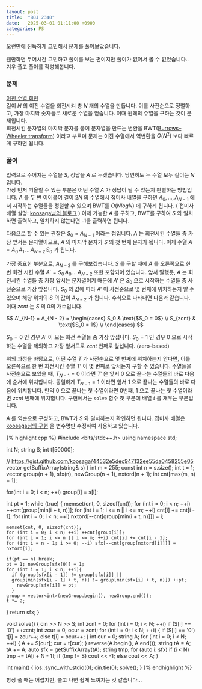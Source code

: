 ```yaml
---
layout: post
title:  "BOJ 2340"
date:   2025-03-01 01:11:00 +0900
categories: PS
---
```


오랜만에 진득하게 고민해서 문제를 풀어보았습니다.

웬만하면 두어시간 고민하고 풀이를 보는 편이지만 풀이가 없어서 볼 수 없었습니다..  
겨우 풀고 풀이를 작성해봅니다.

### 문제
[이진 수열 회전]  
길이 $N$ 의 이진 수열을 회전시켜 총 $N$ 개의 수열을 만듭니다. 이를 사전순으로 정렬하고, 가장 마지막 숫자들로 새로운 수열을 얻습니다. 이때 원래의 수열을 구하는 것이 문제입니다.  
회전시킨 문자열의 마지막 문자를 붙여 문자열을 만드는 변환을 BWT([Burrows–Wheeler transform]) 이라고 부르며 문제는 이진 수열에서 역변환을 $O(N^2)$ 보다 빠르게 구하면 됩니다.

### 풀이
입력으로 주어지는 수열을 $S$, 정답을 $A$ 로 두겠습니다. 당연히도 두 수열 모두 길이는 $N$ 입니다.  
가장 먼저 떠올릴 수 있는 부분은 어떤 수열 $A$ 가 정답이 될 수 있는지 판별하는 방법입니다. $A$ 를 두 번 이어붙여 길이 $2N$ 의 수열에서 접미사 배열을 구하면 $A_0, ..., A_{N - 1}$ 에서 시작하는 수열들을 정렬할 수 있으며 BWT를 $O(NlogN)$ 에 구하게 됩니다. ( 접미사 배열 설명: [koosaga님의 블로그] ) 이제 가능한 $A$ 를 구하고, BWT를 구하여 $S$ 와 일치하면 출력하고, 일치하지 않는다면 -1을 출력하면 됩니다.  

다음으로 할 수 있는 관찰은 $S_0 = A_{N - 1}$ 이라는 점입니다. $A$ 는 회전시킨 수열들 중 가장 앞서는 문자열이므로, $A$ 의 마지막 문자가 $S$ 의 첫 번째 문자가 됩니다. 이제 수열 $A = A_0\, A_1\, ...\, A_{N - 2}\, S_0$ 가 됩니다.  

가장 중요한 부분으로, $A_{N - 2}$ 를 구해보겠습니다. $S$ 를 구할 때에 $A$ 를 오른쪽으로 한 번 회전 시킨 수열 $A' = S_0\, A_0\, ... \, A_{N - 2}$ 또한 포함되어 있습니다. 앞서 말했듯, $A$ 는 회전시킨 수열들 중 가장 앞서는 문자열이기 때문에 $A'$ 은 $S_0$ 으로 시작하는  수열들 중 사전순으로 가장 앞섭니다. $S_0$ 의 값에 따라 $A'$ 이 사전순으로 몇 번째에 위치하는지 알 수 있으며 해당 위치의 $S$ 의 값이 $A_{N - 2}$ 가 됩니다. 수식으로 나타내면 다음과 같습니다. 이때 $zcnt$ 는 $S$ 의 0의 개수입니다.

$$ A'_{N-1} = A_{N - 2} = \begin{cases}
    S_0 & \text{$S_0 = 0$} \\
    S_{zcnt} & \text{$S_0 = 1$} \\
  \end{cases}
$$

$S_0 = 0$ 인 경우 $A'$ 이 모든 회전 수열들 중 가장 앞섭니다. $S_0 = 1$ 인 경우 $0$ 으로 시작하는 수열을 제외하고 가장 앞서므로 $zcnt$ 번째로 앞섭니다. (zero-based)  

위의 과정을 바탕으로, 어떤 수열 $T$ 가 사전순으로 몇 번째에 위치하는지 안다면, 이를 오른쪽으로 한 번 회전시킨 수열 $T'$ 이 몇 번째로 앞서는지 구할 수 있습니다. 수열들을 사전순으로 보았을 때, $T_{N-1}=0$ 이라면 $T'$ 은 앞서 $0$ 으로 끝나는 수열들의 바로 다음에 순서에 위치합니다. 동일하게 $T_{N-1}=1$ 이라면 앞서 $1$ 으로 끝나는 수열들의 바로 다음에 위치합니다. 만약 $0$ 으로 끝나는 첫 수열이라면 0번째, $1$ 으로 끝나는 첫 수열이라면 $zcnt$ 번째에 위치합니다. 구현에서는 `solve` 함수 첫 부분에 배열 $t$ 를 채우는 부분입니다.

$A$ 를 역순으로 구성하고, BWT가 $S$ 와 일치하는지 확인하면 됩니다. 접미사 배열은 [koosaga님의 구현] 을 변수명만 수정하여 사용하고 있습니다.

{% highlight cpp %}
#include <bits/stdc++.h>
using namespace std;

int N;
string S;
int t[50000];

// https://gist.github.com/koosaga/44532e5dec947132ee55da0458255e05
vector<int> getSuffixArray(string& s) {
  int m = 255;
  const int n = s.size();
  int t = 1;
  vector<int> group(n + 1), sfx(n), newGroup(n + 1), nxtord(n + 1);
  int cnt[max(m, n) + 1];
	
  for(int i = 0; i < n; ++i) group[i] = s[i];
	
  int pt = 1;
  while (true) {
    memset(cnt, 0, sizeof(cnt));
    for (int i = 0; i < n; ++i) ++cnt[group[min(i + t, n)]];
    for (int i = 1; i <= n || i <= m; ++i) cnt[i] += cnt[i - 1];
    for (int i = 0; i < n; ++i) nxtord[--cnt[group[min(i + t, n)]]] = i;

    memset(cnt, 0, sizeof(cnt));
    for (int i = 0; i < n; ++i) ++cnt[group[i]];
    for (int i = 1; i <= n || i <= m; ++i) cnt[i] += cnt[i - 1];
    for (int i = n - 1; i >= 0; --i) sfx[--cnt[group[nxtord[i]]]] = nxtord[i];

    if(pt == n) break;
    pt = 1; newGroup[sfx[0]] = 1;
    for (int i = 1; i < n; ++i){
      if (group[sfx[i - 1]] != group[sfx[i]] ||
	  group[min(sfx[i - 1] + t, n)] != group[min(sfx[i] + t, n)]) ++pt;
        newGroup[sfx[i]] = pt;
      }
    group = vector<int>(newGroup.begin(), newGroup.end());
    t *= 2;
  }
  return sfx;
}

void solve() {
  cin >> N >> S;
  int zcnt = 0;
  for (int i = 0; i < N; ++i) if (S[i] == '0') ++zcnt;
  int zcur = 0, ocur = zcnt;
  for (int i = 0; i < N; ++i) {
    if (S[i] == '0') t[i] = zcur++;
    else t[i] = ocur++;
  }
  int cur = 0;
  string A;
  for (int i = 0; i < N; ++i) {
    A += S[cur];
    cur = t[cur];
  }
  reverse(A.begin(), A.end());
  string tA = A; tA += A;
  auto sfx = getSuffixArray(tA);
  string tmp;
  for (auto i: sfx) if (i < N) tmp += tA[i + N - 1];
  if (tmp != S) cout << -1;
  else cout << A;
}

int main() {
  ios::sync_with_stdio(0); cin.tie(0);
  solve();
}
{% endhighlight %}

항상 풀 때는 어렵지만, 풀고 나면 쉽게 느껴지는 것 같습니다...

[이진 수열 회전]: https://www.acmicpc.net/problem/2340
[Burrows–Wheeler transform]: https://en.wikipedia.org/wiki/Burrows%E2%80%93Wheeler_trAform
[koosaga님의 블로그]: https://koosaga.com/125
[koosaga님의 구현]: https://gist.github.com/koosaga/44532e5dec947132ee55da0458255e05
